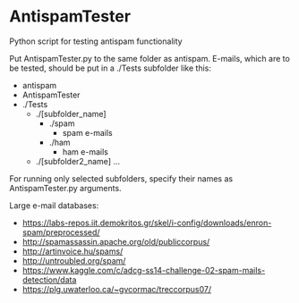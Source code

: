 # AntispamTester
Python script for testing antispam functionality

Put AntispamTester.py to the same folder as antispam. E-mails, which are to be tested, should be put in a ./Tests subfolder like this:

- antispam
- AntispamTester
- ./Tests
    - ./[subfolder_name]
        - ./spam
            - spam e-mails
        - ./ham
            - ham e-mails
    - ./[subfolder2_name]
    ...


For running only selected subfolders, specify their names as AntispamTester.py arguments.

Large e-mail databases:
- https://labs-repos.iit.demokritos.gr/skel/i-config/downloads/enron-spam/preprocessed/
- http://spamassassin.apache.org/old/publiccorpus/
- http://artinvoice.hu/spams/
- http://untroubled.org/spam/
- https://www.kaggle.com/c/adcg-ss14-challenge-02-spam-mails-detection/data
- https://plg.uwaterloo.ca/~gvcormac/treccorpus07/

